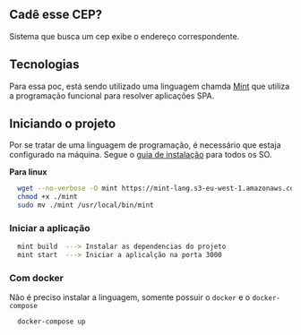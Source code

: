 ## Cadê esse CEP?

Sistema que busca um cep exibe o endereço correspondente.

## Tecnologias

Para essa poc, está sendo utilizado uma linguagem chamda [Mint](https://www.mint-lang.com/) que utiliza a programação funcional para resolver aplicações SPA.

## Iniciando o projeto

Por se tratar de uma linguagem de programação, é necessário que estaja configurado na máquina. Segue o [guia de instalação](https://www.mint-lang.com/install) para todos os SO.

**Para linux**

```bash
  wget --no-verbose -O mint https://mint-lang.s3-eu-west-1.amazonaws.com/mint-latest-linux
  chmod +x ./mint
  sudo mv ./mint /usr/local/bin/mint
```
### Iniciar a aplicação

```bash
  mint build  ---> Instalar as dependencias do projeto
  mint start  ---> Iniciar a aplicalção na porta 3000
```

### Com docker

Não é preciso instalar a linguagem, somente possuir o `docker` e o `docker-compose`

```
  docker-compose up
```
